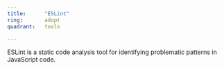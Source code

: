 ```yaml
---
title:      "ESLint"
ring:       adopt
quadrant:   tools

---
```


ESLint is a static code analysis tool for identifying problematic patterns in JavaScript code.